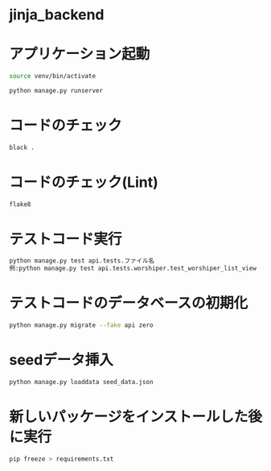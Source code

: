 # jinja_backend

# アプリケーション起動

```bash
source venv/bin/activate
```

```bash
python manage.py runserver
```

# コードのチェック
```bash
black .
```

# コードのチェック(Lint)
```bash
flake8
```

# テストコード実行
```bash
python manage.py test api.tests.ファイル名
例:python manage.py test api.tests.worshiper.test_worshiper_list_view
```

# テストコードのデータベースの初期化
```bash
python manage.py migrate --fake api zero
```

# seedデータ挿入
```bash
python manage.py loaddata seed_data.json
```

# 新しいパッケージをインストールした後に実行
```bash
pip freeze > requirements.txt
```
